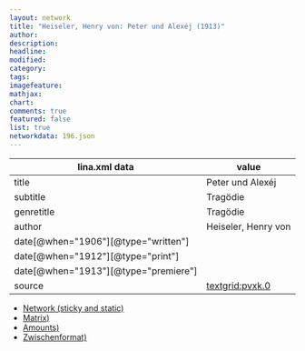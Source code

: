 ```yaml
---
layout: network
title: "Heiseler, Henry von: Peter und Alexéj (1913)"
author:
description:
headline:
modified:
category:
tags:
imagefeature: 
mathjax: 
chart: 
comments: true
featured: false
list: true
networkdata: 196.json
---
```

lina.xml data  | value
------------- | -------------
title|Peter und Alexéj
subtitle|Tragödie
genretitle|Tragödie
author|Heiseler, Henry von
date[@when="1906"][@type="written"]|
date[@when="1912"][@type="print"]|
date[@when="1913"][@type="premiere"]|
source|[textgrid:pvxk.0](https://textgridlab.org/1.0/tgcrud-public/rest/textgrid:pvxk.0/data)



* [Network (sticky and static)](/linas/network196)
* [Matrix)](/linas/matrix196)
* [Amounts)](/linas/amount196)
* [Zwischenformat)](/linas/lina196 )
